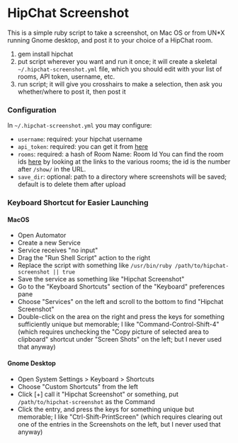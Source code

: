 HipChat Screenshot
==================

This is a simple ruby script to take a screenshot, on Mac OS or from UN*X
running Gnome desktop, and post it to your choice of a HipChat room.

1. gem install hipchat
1. put script wherever you want and run it once; it will create a skeletal `~/.hipchat-screenshot.yml` file, which you should edit with your list of rooms, API token, username, etc.
1. run script; it will give you crosshairs to make a selection, then ask you whether/where to post it, then post it

### Configuration ###

In `~/.hipchat-screenshot.yml` you may configure:

* `username`: required: your hipchat username
* `api_token`: required: you can get it from [here](https://www.hipchat.com/account/api)
* `rooms`: required: a hash of Room Name: Room Id   You can find the room ids [here](https://www.hipchat.com/rooms?t=mine) by looking at the links to the various rooms; the id is the number after `/show/` in the URL.
* `save_dir`: optional: path to a directory where screenshots will be saved; default is to delete them after upload

### Keyboard Shortcut for Easier Launching ###

#### MacOS ####

* Open Automator
* Create a new Service
* Service receives "no input"
* Drag the "Run Shell Script" action to the right
* Replace the script with something like `/usr/bin/ruby /path/to/hipchat-screenshot || true`
* Save the service as something like "Hipchat Screenshot"
* Go to the "Keyboard Shortcuts" section of the "Keyboard" preferences pane
* Choose "Services" on the left and scroll to the bottom to find "Hipchat Screenshot"
* Double-click on the area on the right and press the keys for something sufficiently unique but memorable; I like "Command-Control-Shift-4" (which requires unchecking the "Copy picture of selected area to clipboard" shortcut under "Screen Shots" on the left; but I never used that anyway)

#### Gnome Desktop ####

* Open System Settings > Keyboard > Shortcuts
* Choose "Custom Shortcuts" from the left
* Click [+] call it "Hipchat Screenshot" or something, put `/path/to/hipchat-screenshot` as the Command
* Click the entry, and press the keys for something unique but memorable; I like "Ctrl-Shift-PrintScreen" (which requires clearing out one of the entries in the Screenshots on the left, but I never used that anyway)
